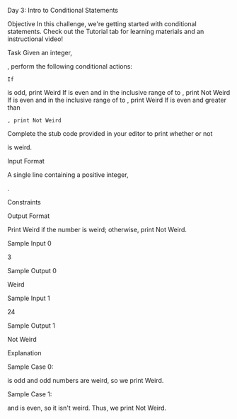 Day 3: Intro to Conditional Statements

Objective
In this challenge, we're getting started with conditional statements. Check out the Tutorial tab for learning materials and an instructional video!

Task
Given an integer,

, perform the following conditional actions:

    If 

is odd, print Weird
If
is even and in the inclusive range of to
, print Not Weird
If
is even and in the inclusive range of to
, print Weird
If
is even and greater than

    , print Not Weird

Complete the stub code provided in your editor to print whether or not

is weird.

Input Format

A single line containing a positive integer,

.

Constraints

Output Format

Print Weird if the number is weird; otherwise, print Not Weird.

Sample Input 0

3

Sample Output 0

Weird

Sample Input 1

24

Sample Output 1

Not Weird

Explanation

Sample Case 0:

is odd and odd numbers are weird, so we print Weird.

Sample Case 1:

and is even, so it isn't weird. Thus, we print Not Weird.